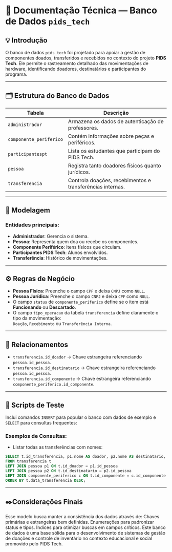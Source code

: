 # 📘 Documentação Técnica — Banco de Dados `pids_tech`

## 💡 Introdução
O banco de dados `pids_tech` foi projetado para apoiar a gestão de componentes doados, transferidos e recebidos no contexto do projeto **PIDS Tech**. Ele permite o rastreamento detalhado das movimentações de hardware, identificando doadores, destinatários e participantes do programa.

---

## 🗂️ Estrutura do Banco de Dados

| Tabela                   | Descrição                                               |
|--------------------------|---------------------------------------------------------|
| `administrador`          | Armazena os dados de autenticação de professores.        |
| `componente_periferico`  | Contém informações sobre peças e periféricos.            |
| `participantespt`        | Lista os estudantes que participam do PIDS Tech.         |
| `pessoa`                 | Registra tanto doadores físicos quanto jurídicos.        |
| `transferencia`          | Controla doações, recebimentos e transferências internas.|

---

## 🔎 Modelagem

### Entidades principais:
- **Administrador**: Gerencia o sistema.
- **Pessoa**: Representa quem doa ou recebe os componentes.
- **Componente Periférico**: Itens físicos que circulam.
- **Participantes PIDS Tech**: Alunos envolvidos.
- **Transferência**: Histórico de movimentações.

---

## ⚙️ Regras de Negócio

- **Pessoa Física**: Preenche o campo `CPF` e deixa `CNPJ` como `NULL`.
- **Pessoa Jurídica**: Preenche o campo `CNPJ` e deixa `CPF` como `NULL`.
- O campo `status` de `componente_periferico` define se o item está **Funcionando** ou **Descartado**.
- O campo `tipo_operacao` da tabela `transferencia` define claramente o tipo da movimentação:  
  `Doação`, `Recebimento` ou `Transferência Interna`.

---

## 🔗 Relacionamentos

- `transferencia.id_doador` → Chave estrangeira referenciando `pessoa.id_pessoa`.
- `transferencia.id_destinatario` → Chave estrangeira referenciando `pessoa.id_pessoa`.
- `transferencia.id_componente` → Chave estrangeira referenciando `componente_periferico.id_componente`.

---

## 💾 Scripts de Teste

Inclui comandos `INSERT` para popular o banco com dados de exemplo e `SELECT` para consultas frequentes:

### Exemplos de Consultas:

- Listar todas as transferências com nomes:
```sql
SELECT t.id_transferencia, p1.nome AS doador, p2.nome AS destinatario, c.nome AS componente, t.tipo_operacao, t.data_transferencia
FROM transferencia t
LEFT JOIN pessoa p1 ON t.id_doador = p1.id_pessoa
LEFT JOIN pessoa p2 ON t.id_destinatario = p2.id_pessoa
LEFT JOIN componente_periferico c ON t.id_componente = c.id_componente
ORDER BY t.data_transferencia DESC;
```
---

## ✒️Considerações Finais

Esse modelo busca manter a consistência dos dados através de:
Chaves primárias e estrangeiras bem definidas.
Enumerações para padronizar status e tipos.
Índices para otimizar buscas em campos críticos.
Este banco de dados é uma base sólida para o desenvolvimento de sistemas de gestão de doações e controle de inventário no contexto educacional e social promovido pelo PIDS Tech.

